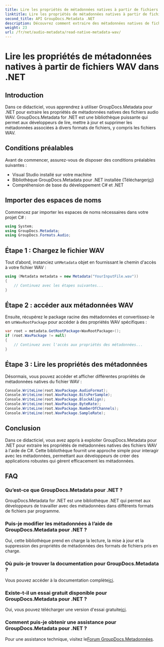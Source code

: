 ```yaml
---
title: Lire les propriétés de métadonnées natives à partir de fichiers WAV dans .NET
linktitle: Lire les propriétés de métadonnées natives à partir de fichiers WAV dans .NET
second_title: API GroupDocs.Metadata .NET
description: Découvrez comment extraire des métadonnées natives de fichiers WAV à l'aide de GroupDocs.Metadata pour .NET. Tutoriel C# simple pour lire les propriétés du fichier WAV.
weight: 23
url: /fr/net/audio-metadata/read-native-metadata-wav/
---
```


# Lire les propriétés de métadonnées natives à partir de fichiers WAV dans .NET

## Introduction
Dans ce didacticiel, vous apprendrez à utiliser GroupDocs.Metadata pour .NET pour extraire les propriétés de métadonnées natives des fichiers audio WAV. GroupDocs.Metadata for .NET est une bibliothèque puissante qui permet aux développeurs de lire, mettre à jour et supprimer les métadonnées associées à divers formats de fichiers, y compris les fichiers WAV.
## Conditions préalables
Avant de commencer, assurez-vous de disposer des conditions préalables suivantes :
- Visual Studio installé sur votre machine
-  Bibliothèque GroupDocs.Metadata pour .NET installée (Télécharger[ici](https://releases.groupdocs.com/metadata/net/))
- Compréhension de base du développement C# et .NET

## Importer des espaces de noms
Commencez par importer les espaces de noms nécessaires dans votre projet C# :
```csharp
using System;
using GroupDocs.Metadata;
using GroupDocs.Formats.Audio;
```
## Étape 1 : Chargez le fichier WAV
 Tout d’abord, instanciez un`Metadata` objet en fournissant le chemin d'accès à votre fichier WAV :
```csharp
using (Metadata metadata = new Metadata("YourInputFile.wav"))
{
    // Continuez avec les étapes suivantes...
}
```
## Étape 2 : accéder aux métadonnées WAV
 Ensuite, récupérez le package racine des métadonnées et convertissez-le en un`WavRootPackage` pour accéder à des propriétés WAV spécifiques :
```csharp
var root = metadata.GetRootPackage<WavRootPackage>();
if (root.WavPackage != null)
{
    // Continuez avec l'accès aux propriétés des métadonnées...
}
```
## Étape 3 : Lire les propriétés des métadonnées
Désormais, vous pouvez accéder et afficher différentes propriétés de métadonnées natives du fichier WAV :
```csharp
Console.WriteLine(root.WavPackage.AudioFormat);
Console.WriteLine(root.WavPackage.BitsPerSample);
Console.WriteLine(root.WavPackage.BlockAlign);
Console.WriteLine(root.WavPackage.ByteRate);
Console.WriteLine(root.WavPackage.NumberOfChannels);
Console.WriteLine(root.WavPackage.SampleRate);
```

## Conclusion
Dans ce didacticiel, vous avez appris à exploiter GroupDocs.Metadata pour .NET pour extraire les propriétés de métadonnées natives des fichiers WAV à l'aide de C#. Cette bibliothèque fournit une approche simple pour interagir avec les métadonnées, permettant aux développeurs de créer des applications robustes qui gèrent efficacement les métadonnées.

## FAQ
### Qu’est-ce que GroupDocs.Metadata pour .NET ?
GroupDocs.Metadata for .NET est une bibliothèque .NET qui permet aux développeurs de travailler avec des métadonnées dans différents formats de fichiers par programme.
### Puis-je modifier les métadonnées à l’aide de GroupDocs.Metadata pour .NET ?
Oui, cette bibliothèque prend en charge la lecture, la mise à jour et la suppression des propriétés de métadonnées des formats de fichiers pris en charge.
### Où puis-je trouver la documentation pour GroupDocs.Metadata ?
 Vous pouvez accéder à la documentation complète[ici](https://tutorials.groupdocs.com/metadata/net/).
### Existe-t-il un essai gratuit disponible pour GroupDocs.Metadata pour .NET ?
 Oui, vous pouvez télécharger une version d'essai gratuite[ici](https://releases.groupdocs.com/).
### Comment puis-je obtenir une assistance pour GroupDocs.Metadata pour .NET ?
 Pour une assistance technique, visitez le[Forum GroupDocs.Metadonnées](https://forum.groupdocs.com/c/metadata/14).
